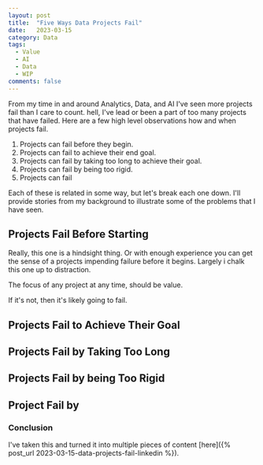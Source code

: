 ```yaml
---
layout: post
title:  "Five Ways Data Projects Fail"
date:   2023-03-15
category: Data
tags:
  - Value
  - AI
  - Data
  - WIP
comments: false
---
```


From my time in and around Analytics, Data, and AI I've seen more projects fail than I care to count. hell, I've lead or been a part of too many projects that have failed. Here are a few high level observations how and when projects fail.

<!--more-->

1. Projects can fail before they begin.
2. Projects can fail to achieve their end goal.
3. Projects can fail by taking too long to achieve their goal.
4. Projects can fail by being too rigid.
5. Projects can fail 

Each of these is related in some way, but let's break each one down. I'll provide stories from my background to illustrate some of the problems that I have seen.

## Projects Fail Before Starting

Really, this one is a hindsight thing. Or with enough experience you can get the sense of a projects impending failure before it begins. Largely i chalk this one up to distraction.

The focus of any project at any time, should be value.

If it's not, then it's likely going to fail.

## Projects Fail to Achieve Their Goal

## Projects Fail by Taking Too Long

## Projects Fail by being Too Rigid

## Project Fail by


### Conclusion

I've taken this and turned it into multiple pieces of content [here]({% post_url 2023-03-15-data-projects-fail-linkedin %}).